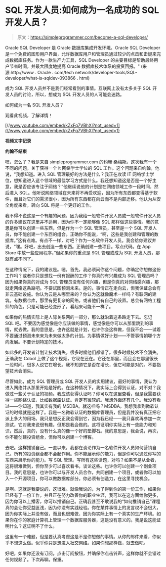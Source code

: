 # SQL 开发人员:如何成为一名成功的 SQL 开发人员？

> 原文：<https://simpleprogrammer.com/become-a-sql-developer/>

Oracle SQL Developer 是 Oracle 数据库集成开发环境。Oracle SQL Developer 是一个免费的图形用户界面，允许数据库用户和管理员通过较少的点击和击键来完成数据库任务。作为一款生产力工具，SQL Developer 的主要目标是帮助最终用户节省时间，并最大限度地提高 Oracle 数据库技术体系的投资回报。"
(来源:http://www . Oracle . com/tech network/developer-tools/SQL-developer/what-is-sqldev-093866 . html)

成为 SQL 开发人员并不是我们经常看到的事情。互联网上没有太多关于 SQL 开发人员的讨论，所以，想成为 SQL 开发人员的人可能会迷路。

如何成为一名 SQL 开发人员？

观看此视频，了解详情！

[//www.youtube.com/embed/kZxFq7VBhXI?not_used=1](//www.youtube.com/embed/kZxFq7VBhXI?not_used=1)

**视频文字记录**

**约翰不结束**

嘿，怎么了？我是来自 simpleprogrammer.com 的约翰·桑梅斯。这次我有一个不同的问题，关于获得一个 it 网络学士学位的 SQL 工作。这个问题来自约翰，他说，“我想知道。进入 SQL 管理最好的方法是什么？我正在攻读 IT 网络学士学位，想知道进入这个领域的最佳学习方式是什么。我还想知道这是否是一个好主意，我是否应该专注于网络？”他继续说他的计划是在网络领域工作一段时间，然后进入 SQL。他听说网络领域在未来将不再受欢迎，因为所有东西都变得基于软件，而且对它们的需求很小，因为所有东西都在向云而不是内部迁移。他认为从安全角度来看，转向 SQL 将是一个更好的工作。

我不得不说这是一个有趣的问题，因为我给一般软件开发人员或一般软件开发人员的许多建议在这里并不适用，因为你不一定能够像 SQL 那样做这些事情。我的意思是你可以创建一些东西，但是作为一个 SQL 管理员，甚至是一个 SQL 开发人员，你不能创建一个东西的组合。正确你不能说，“啊，这些是我创建和管理的数据库。”这有点难。有点不一样，对吧？作为一名软件开发人员。我会给你建议并说，“嘿。好吧，出去创造一些东西。正确创建一些项目。写点代码。在 App Store 中放一些应用程序，”但如果你的重点是 SQL 管理或成为 SQL 开发人员，那就有点不同了。

在这种情况下，我的建议是。嗯，首先，我必须问你这个问题，你确定你想做这份工作吗？或者你只是想找一份有报酬的工作？你真的有兴趣成为 SQL 管理员吗？因为如果你真的对成为 SQL 管理员没有任何兴趣，但是你真的对网络感兴趣，那就走网络这条路吧。不要试图预测未来。是的，事情正在走向云，但我保证总会有非云基础设施。你认为云是从哪里来的？你认为这就像魔术一样吗？有联网的建筑。有数据仓库，那里有更复杂的网络，或者他们有自己的设置。总会有网络工程师的角色。只是可能已经变形了，看起来可能不一样了。

如果你的热情实际上是人际关系网的一部分，那么就沿着这条路走下去。忘记 SQL 吧。不要因为感觉像是你应该做的事情，感觉像是你可以从那里跳到的事情，就去做。我的意思是，也许这就是计划，也许你会这样做，但我不会——试着不要通过预测未来来为未来做太多的计划。为事情做好计划——不管事情朝哪个方向发展。不要计划特定的技术。

如此多的开发者计划让技术消失。很多时候他们都错了。很多时候技术不会消失。正确我在 Cobol 上做了这个视频，它现在还在。它还在那里，而且会在那里很长一段时间。很多人说它在增长。我不知道它是否在增长，但它可能是对的。不要指望技术会消失。

尽管如此，成为 SQL 管理员或 SQL 开发人员的实用建议，最好的事情，我认为进入网络并从那里开始是好的。在这种情况下，我实际上会得到认证，对不对？我做过一些关于认证的视频。我应该获得认证吗？你可以在这里查看，但是我需要获得一些网络认证，比如数据库认证。肯定有微软的。我想外面还有几个。我没有看过——你知道，我其实有我的 MSDBA。就这样吗？MSDBA。我想我拿到微软认证的时候就是这样了。我是一名微软认证的数据库管理员，但是我并没有真正把它派上多大的用场。我只是想反正我会得到它，因为我已经——我只喜欢再参加一次测试，它对我来说很有趣，但那是我会做的。这将证明你实际上有一些能力和知识，然后，真的，没有什么真的像一个好的垫脚石。我的意思是，我会说，再次，你不能创建投资组合，但你可以创建一个博客。

去吧。这样推销自己。一直以来，我都在谈论作为一名软件开发人员如何营销自己。所有的投资组合都不会起作用。你不能展示你的能力，但是你可以通过你写的东西来展示你的能力。写 SQL 管理。写所有这些话题，对吗？如果不是从业者，这将很难做到，但你至少可以喜欢看书，谈论这些。也许你可以创建一个副业项目。我的意思是，也许你可以与开发人员合作，共同创建一个项目，或者你可以加入一个开源项目，你可以做数据库部分。你必须有创造力，在这里寻找机会。

是啊。这就是我要说的，这很难。就像我说的，为了得到你的第一份工作，如果你已经有了一份工作，并且正在努力改善你的职业生涯，我可以在这方面给你更多，因为你可以上播客，你可以推销自己。正确我甚至不敢说我的“如何推销自己”课程真的会让你受益匪浅，因为你没有实践经验。你在某件事情上的发言权不会很大，因为你实际上并没有做，而且也很难做，因为你实际上有一个真实的生产环境。如果你在你的家庭计算机上管理一个数据库服务器，这是没有意义的。我是说这能证明什么？这证明不了什么。

这里有一个难题，但是要认真考虑这是不是你想做的事情。从你的邮件来看，你似乎不想这么做。似乎你只是想进入社交网络。如果你想那样做，就去做吧。

好吧，如果你还没有订阅，点击订阅按钮，并确保你点击铃声，这样你就不会错过任何视频了。下次再聊。保重。